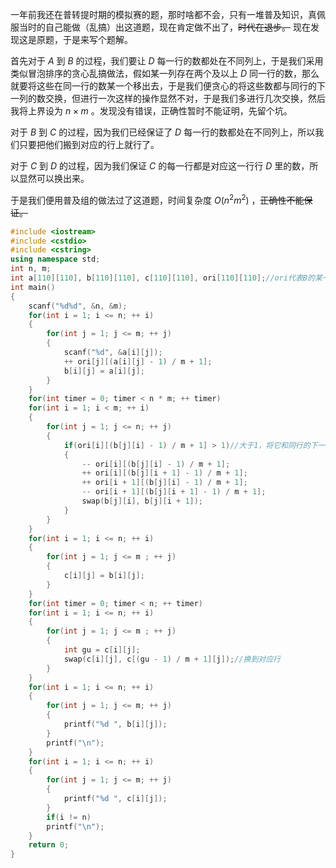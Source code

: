 一年前我还在普转提时期的模拟赛的题，那时啥都不会，只有一堆普及知识，真佩服当时的自己能做（乱搞）出这道题，现在肯定做不出了，~~时代在退步。~~ 现在发现这是原题，于是来写个题解。

首先对于 $A$ 到 $B$ 的过程，我们要让 $D$ 每一行的数都处在不同列上，于是我们采用类似冒泡排序的贪心乱搞做法，假如某一列存在两个及以上 $D$ 同一行的数，那么就要将这些在同一行的数某一个移出去，于是我们便贪心的将这些数都与同行的下一列的数交换，但进行一次这样的操作显然不对，于是我们多进行几次交换，然后我将上界设为 $n\times m$ 。发现没有错误，正确性暂时不能证明，先留个坑。

对于 $B$ 到 $C$ 的过程，因为我们已经保证了 $D$ 每一行的数都处在不同列上，所以我们只要把他们搬到对应的行上就行了。

对于 $C$ 到 $D$ 的过程，因为我们保证 $C$ 的每一行都是对应这一行行 $D$ 里的数，所以显然可以换出来。

于是我们便用普及组的做法过了这道题，时间复杂度 $O(n^2m^2)$ ，~~正确性不能保证。~~

```cpp
#include <iostream>
#include <cstdio>
#include <cstring>
using namespace std;
int n, m;
int a[110][110], b[110][110], c[110][110], ori[110][110];//ori代表B的某一列有多少个D的某一行的数
int main()
{
	scanf("%d%d", &n, &m);
	for(int i = 1; i <= n; ++ i)
	{
		for(int j = 1; j <= m; ++ j)
		{
			scanf("%d", &a[i][j]);
			++ ori[j][(a[i][j] - 1) / m + 1];
			b[i][j] = a[i][j];
		}
	}
	for(int timer = 0; timer < n * m; ++ timer)
	for(int i = 1; i < m; ++ i)
	{
		for(int j = 1; j <= n; ++ j)
		{
			if(ori[i][(b[j][i] - 1) / m + 1] > 1)//大于1，将它和同行的下一列交换
			{
				-- ori[i][(b[j][i] - 1) / m + 1];
				++ ori[i][(b[j][i + 1] - 1) / m + 1];
				++ ori[i + 1][(b[j][i] - 1) / m + 1];
				-- ori[i + 1][(b[j][i + 1] - 1) / m + 1];
				swap(b[j][i], b[j][i + 1]);
			}
		}
	}
	for(int i = 1; i <= n; ++ i)
	{
		for(int j = 1; j <= m ; ++ j)
		{
			c[i][j] = b[i][j];
		}
	}
	for(int timer = 0; timer < n; ++ timer)
	for(int i = 1; i <= n; ++ i)
	{
		for(int j = 1; j <= m ; ++ j)
		{
			int gu = c[i][j];
			swap(c[i][j], c[(gu - 1) / m + 1][j]);//换到对应行
		}
	}
	for(int i = 1; i <= n; ++ i)
	{
		for(int j = 1; j <= m; ++ j)
		{
			printf("%d ", b[i][j]);
		}
		printf("\n");
	}
	for(int i = 1; i <= n; ++ i)
	{
		for(int j = 1; j <= m; ++ j)
		{
			printf("%d ", c[i][j]);
		}
		if(i != n)
		printf("\n");
	}
	return 0;
}

```
